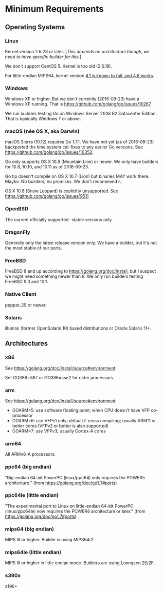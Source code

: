 # Minimum Requirements

## Operating Systems

### Linux

Kernel version 2.6.23 or later. [_This depends on architecture though, we need to have specific builder for this._]

We don't support CentOS 5. Kernel is too old (2.6.18).

For little-endian MIPS64, kernel version [4.1 is known to fail, and 4.8 works](https://golang.org/issue/16848). 

### Windows

Windows XP or higher. But we don't currently (2016-09-23) have a Windows XP running. That is https://github.com/golang/go/issues/10267

We run builders testing Go on Windows Server 2008 R2 Datacenter Edition. That is basically Windows 7 or above.

### macOS (née OS X, aka Darwin)

macOS Sierra (10.12) requires Go 1.7.1. We have not yet (as of 2016-09-23) backported the time system call fixes to any earlier Go versions. See https://github.com/golang/go/issues/16352.

Go only supports OS X 10.8 (Mountain Lion) or newer. We only have builders for 10.8, 10.10, and 10.11 as of 2016-09-23.

Go tip doesn't compile on OS X 10.7 (Lion) but binaries MAY work there. Maybe. No builders, no promises. We don't recommend it.

OS X 10.6 (Snow Leopard) is explicitly unsupported. See https://github.com/golang/go/issues/9511

### OpenBSD

The current officially supported -stable versions only.

### DragonFly

Generally only the latest release version only. We have a builder, but it's not the most stable of our ports.

### FreeBSD

FreeBSD 8 and up according to https://golang.org/doc/install, but I suspect we might need something newer than 8. We only run builders testing FreeBSD 9.3 and 10.1.

### Native Client

pepper_39 or newer.

### Solaris

illumos (former OpenSolaris 10) based distributions or Oracle Solaris 11+. 

## Architectures

### x86

See https://golang.org/doc/install/source#environment

Set GO386=387 or GO386=sse2 for older processors.

### arm

See https://golang.org/doc/install/source#environment

* GOARM=5: use software floating point; when CPU doesn't have VFP co-processor
* GOARM=6: use VFPv1 only; default if cross compiling; usually ARM11 or better cores (VFPv2 or better is also supported)
* GOARM=7: use VFPv3; usually Cortex-A cores

### arm64

All ARMv8-A processors.

### ppc64 (big endian)

"Big-endian 64-bit PowerPC (linux/ppc64) only requires the POWER5 architecture." (from 
https://golang.org/doc/go1.7#ports)

### ppc64le (little endian)

"The experimental port to Linux on little-endian 64-bit PowerPC (linux/ppc64le) now requires the POWER8 architecture or later." (from 
https://golang.org/doc/go1.7#ports)

### mips64 (big endian)

MIPS III or higher. Builder is using MIPS64r2.

### mips64le (little endian)

MIPS III or higher in little endian mode. Builders are using Loongson 2E/2F.

### s390x

z196+
